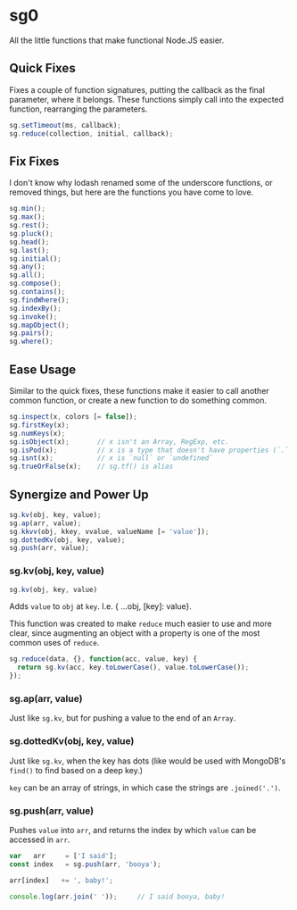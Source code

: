 # sg0

All the little functions that make functional Node.JS easier.

## Quick Fixes

Fixes a couple of function signatures, putting the callback as the final parameter,
where it belongs. These functions simply call into the expected function, rearranging
the parameters.

```js
sg.setTimeout(ms, callback);
sg.reduce(collection, initial, callback);
```

## Fix Fixes

I don't know why lodash renamed some of the underscore functions, or removed things,
but here are the functions you have come to love.

```js
sg.min();
sg.max();
sg.rest();
sg.pluck();
sg.head();
sg.last();
sg.initial();
sg.any();
sg.all();
sg.compose();
sg.contains();
sg.findWhere();
sg.indexBy();
sg.invoke();
sg.mapObject();
sg.pairs();
sg.where();
```

## Ease Usage

Similar to the quick fixes, these functions make it easier to call another common function,
or create a new function to do something common.

```js
sg.inspect(x, colors [= false]);
sg.firstKey(x);
sg.numKeys(x);
sg.isObject(x);       // x isn't an Array, RegExp, etc.
sg.isPod(x);          // x is a type that doesn't have properties (`.` will not work)
sg.isnt(x);           // x is `null` or `undefined`
sg.trueOrFalse(x);    // sg.tf() is alias
```

## Synergize and Power Up

```js
sg.kv(obj, key, value);
sg.ap(arr, value);
sg.kkvv(obj, kkey, vvalue, valueName [= 'value']);
sg.dottedKv(obj, key, value);
sg.push(arr, value);
```

### sg.kv(obj, key, value)

```js
sg.kv(obj, key, value)
```

Adds `value` to `obj` at `key`. I.e. { ...obj, [key]: value}.

This function was created to make `reduce` much easier to use and more clear, since augmenting
an object with a property is one of the most common uses of `reduce`.

```js
sg.reduce(data, {}, function(acc, value, key) {
  return sg.kv(acc, key.toLowerCase(), value.toLowerCase());
});
```

### sg.ap(arr, value)

Just like `sg.kv`, but for pushing a value to the end of an `Array`.

### sg.dottedKv(obj, key, value)

Just like `sg.kv`, when the key has dots (like would be used with MongoDB's
`find()` to find based on a deep key.)

`key` can be an array of strings, in which case the strings are `.joined('.')`.

### sg.push(arr, value)

Pushes `value` into `arr`, and returns the index by which `value` can be accessed
in `arr`.

```js
var   arr     = ['I said'];
const index   = sg.push(arr, 'booya');

arr[index]   += ', baby!';

console.log(arr.join(' '));     // I said booya, baby!
```

